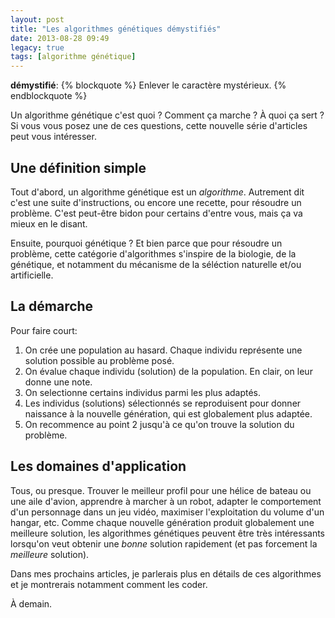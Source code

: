 ```yaml
---
layout: post
title: "Les algorithmes génétiques démystifiés"
date: 2013-08-28 09:49
legacy: true
tags: [algorithme génétique]
---
```




**démystifié**:
{% blockquote %}
Enlever le caractère mystérieux.
{% endblockquote %}

Un algorithme génétique c'est quoi ? Comment ça marche ? À quoi ça sert ?
Si vous vous posez une de ces questions, cette 
nouvelle série d'articles peut vous
intéresser.

<!-- more -->

Une définition simple
---------------------
Tout d'abord, un algorithme génétique est un *algorithme*. Autrement dit
c'est une suite d'instructions, ou encore une recette, pour résoudre un
problème. C'est peut-être bidon pour certains d'entre vous, mais ça va mieux
en le disant.

Ensuite, pourquoi génétique ? Et bien parce que pour résoudre un problème,
cette catégorie d'algorithmes s'inspire de la biologie, de la génétique,
et notamment du mécanisme de la séléction naturelle et/ou artificielle.

La démarche
-----------
Pour faire court:

1. On crée une population au hasard. Chaque individu représente une solution
   possible au problème posé.
2. On évalue chaque individu (solution) de la population. En clair, on leur
   donne une note.
3. On selectionne certains individus parmi les plus adaptés.
4. Les individus (solutions) sélectionnés se reproduisent pour donner
   naissance à la nouvelle génération, qui est globalement plus adaptée.
5. On recommence au point 2 jusqu'à ce qu'on trouve la solution du
   problème.

Les domaines d'application
--------------------------
Tous, ou presque. Trouver le meilleur profil pour une hélice de bateau ou
une aile d'avion, apprendre à marcher à un robot, adapter le comportement
d'un personnage dans un jeu vidéo, maximiser l'exploitation du volume
d'un hangar, etc. Comme chaque nouvelle génération produit globalement
une meilleure solution, les algorithmes génétiques peuvent être très
intéressants lorsqu'on veut obtenir une *bonne* solution rapidement (et
pas forcement la *meilleure* solution).

Dans mes prochains articles, je parlerais plus en détails de ces
algorithmes et je montrerais notamment comment les coder.





À demain.


